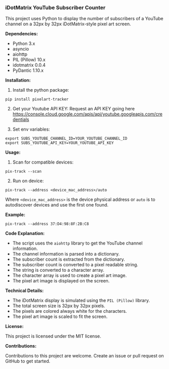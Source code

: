 ### iDotMatrix YouTube Subscriber Counter

This project uses Python to display the number of subscribers of a YouTube channel on a 32px by 32px iDotMatrix-style pixel art screen.

**Dependencies:**

-   Python 3.x
-   asyncio
-   aiohttp
-   PIL (Pillow) 10.x
-   idotmatrix 0.0.4
-   PyDantic 1.10.x

**Installation:**

1.  Install the python package:

```
pip install pixelart-tracker

```

2.  Get your Youtube API KEY:
Request an API KEY going here https://console.cloud.google.com/apis/api/youtube.googleapis.com/credentials

3.  Set env variables:

```
export SUBS_YOUTUBE_CHANNEL_ID=YOUR_YOUTUBE_CHANNEL_ID
export SUBS_YOUTUBE_API_KEY=YOUR_YOUTUBE_API_KEY

```


**Usage:**

1.  Scan for compatible devices:

```
pix-track --scan

```

2.  Run on device:

```
pix-track --address <device_mac_address>/auto

```

Where `<device_mac_address>` is the device physical address or `auto` is to autodiscover devices and use the first one found.

**Example:**

```
pix-track --address 37:D4:98:8F:2B:C8

```

**Code Explanation:**

-   The script uses the `aiohttp` library to get the YouTube channel information.
-   The channel information is parsed into a dictionary.
-   The subscriber count is extracted from the dictionary.
-   The subscriber count is converted to a pixel readable string.
-   The string is converted to a character array.
-   The character array is used to create a pixel art image.
-   The pixel art image is displayed on the screen.

**Technical Details:**

-   The iDotMatrix display is simulated using the `PIL (Pillow)` library.
-   The total screen size is 32px by 32px pixels.
-   The pixels are colored always white for the characters.
-   The pixel art image is scaled to fit the screen.

**License:**

This project is licensed under the MIT license.

**Contributions:**

Contributions to this project are welcome. Create an issue or pull request on GitHub to get started.
